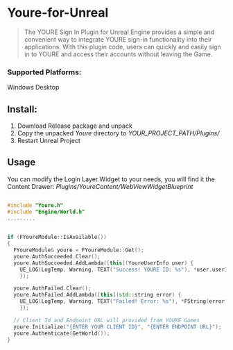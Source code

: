 # Youre-for-Unreal

> The YOURE Sign In Plugin for Unreal Engine provides a simple and convenient way to integrate YOURE sign-in functionality into their applications. With this plugin code, users can quickly and easily sign in to YOURE and access their accounts without leaving the Game.


### Supported Platforms: 
Windows Desktop

## Install:
1. Download Release package and unpack
2. Copy the unpacked _Youre_ directory to _YOUR_PROJECT_PATH/Plugins/_
3. Restart Unreal Project



## Usage 
You can modify the Login Layer Widget to your needs, you will find it the Content Drawer: _Plugins/YoureContent/WebViewWidgetBlueprint_

```c++

#include "Youre.h"
#include "Engine/World.h"
.........
  

if (FYoureModule::IsAvailable())
{
  FYoureModule& youre = FYoureModule::Get();
  youre.AuthSucceeded.Clear();
  youre.AuthSucceeded.AddLambda([this](YoureUserInfo user) {
    UE_LOG(LogTemp, Warning, TEXT("Success! YOURE ID: %s"), *user.userId);
    });

  youre.AuthFailed.Clear();
  youre.AuthFailed.AddLambda([this](std::string error) {
    UE_LOG(LogTemp, Warning, TEXT("Failed! Error: %s"), *FString(error.c_str()));
    });

  // Client Id and Endpoint URL will provided from YOURE Games
  youre.Initialize("{ENTER YOUR CLIENT ID}", "{ENTER ENDPOINT URL}");
  youre.Authenticate(GetWorld());
}
```
